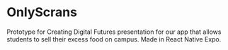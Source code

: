 # OnlyScrans

Prototype for Creating Digital Futures presentation for our app that allows students to sell their excess food on campus.
Made in React Native Expo.